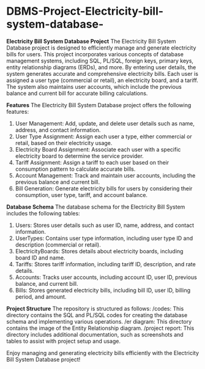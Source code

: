 # DBMS-Project-Electricity-bill-system-database-
**Electricity Bill System Database Project**
The Electricity Bill System Database project is designed to efficiently manage and generate electricity bills for users. This project incorporates various concepts of database management systems, including SQL, PL/SQL, foreign keys, primary keys, entity relationship diagrams (ERDs), and more. By entering user details, the system generates accurate and comprehensive electricity bills. Each user is assigned a user type (commercial or retail), an electricity board, and a tariff. The system also maintains user accounts, which include the previous balance and current bill for accurate billing calculations.

**Features**
The Electricity Bill System Database project offers the following features:
1. User Management: Add, update, and delete user details such as name, address, and contact information.
2. User Type Assignment: Assign each user a type, either commercial or retail, based on their electricity usage.
3. Electricity Board Assignment: Associate each user with a specific electricity board to determine the service provider.
4. Tariff Assignment: Assign a tariff to each user based on their consumption pattern to calculate accurate bills.
5. Account Management: Track and maintain user accounts, including the previous balance and current bill.
6. Bill Generation: Generate electricity bills for users by considering their consumption, user type, tariff, and account balance.

**Database Schema**
The database schema for the Electricity Bill System includes the following tables:
1. Users: Stores user details such as user ID, name, address, and contact information.
2. UserTypes: Contains user type information, including user type ID and description (commercial or retail).
3. ElectricityBoards: Stores details about electricity boards, including board ID and name.
4. Tariffs: Stores tariff information, including tariff ID, description, and rate details.
5. Accounts: Tracks user accounts, including account ID, user ID, previous balance, and current bill.
6. Bills: Stores generated electricity bills, including bill ID, user ID, billing period, and amount.

**Project Structure**
The repository is structured as follows:
/codes: This directory contains the SQL and PL/SQL codes for creating the database schema and implementing various operations.
/er diagram: This directory contains the image of the Entity Relationship diagram.
/project report: This directory includes additional documentation, such as screenshots and tables to assist with project setup and usage.

Enjoy managing and generating electricity bills efficiently with the Electricity Bill System Database project!
